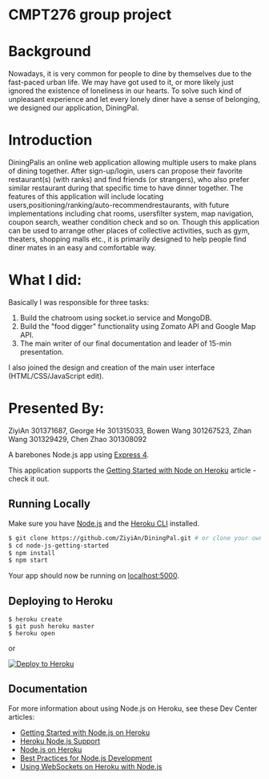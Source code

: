 # CMPT276 group project

# Background

Nowadays, it is very common for people to dine by themselves due to the fast-paced urban life. We may have got used to it, or more likely just ignored the existence of loneliness in our hearts. To solve such kind of unpleasant experience and let every lonely diner have a sense of belonging, we designed our application, DiningPal.

# Introduction

DiningPalis an online web application allowing multiple users to make plans of dining together. After sign-up/login, users can propose their favorite restaurant(s) (with ranks) and find friends (or strangers), who also prefer similar restaurant during that specific time to have dinner together. The features of this application will include locating users,positioning/ranking/auto-recommendrestaurants, with future implementations including chat rooms, usersfilter system, map navigation, coupon search, weather condition check and so on. Though this application can be used to arrange other places of collective activities, such as gym, theaters, shopping malls etc., it is primarily designed to help people find diner mates in an easy and comfortable way.

# What I did:
Basically I was responsible for three tasks:
1. Build the chatroom using socket.io service and MongoDB.
2. Build the "food digger" functionality using Zomato API and Google Map API. 
3. The main writer of our final documentation and leader of 15-min presentation.

I also joined the design and creation of the main user interface (HTML/CSS/JavaScript edit). 


# Presented By:
ZiyiAn 301371687,
George He 301315033,
Bowen Wang 301267523,
Zihan Wang 301329429,
Chen Zhao 301308092

A barebones Node.js app using [Express 4](http://expressjs.com/).

This application supports the [Getting Started with Node on Heroku](https://devcenter.heroku.com/articles/getting-started-with-nodejs) article - check it out.

## Running Locally

Make sure you have [Node.js](http://nodejs.org/) and the [Heroku CLI](https://cli.heroku.com/) installed.

```sh
$ git clone https://github.com/ZiyiAn/DiningPal.git # or clone your own fork
$ cd node-js-getting-started
$ npm install
$ npm start
```

Your app should now be running on [localhost:5000](http://localhost:5000/).

## Deploying to Heroku

```
$ heroku create
$ git push heroku master
$ heroku open
```
or

[![Deploy to Heroku](https://www.herokucdn.com/deploy/button.png)](https://heroku.com/deploy)

## Documentation

For more information about using Node.js on Heroku, see these Dev Center articles:

- [Getting Started with Node.js on Heroku](https://devcenter.heroku.com/articles/getting-started-with-nodejs)
- [Heroku Node.js Support](https://devcenter.heroku.com/articles/nodejs-support)
- [Node.js on Heroku](https://devcenter.heroku.com/categories/nodejs)
- [Best Practices for Node.js Development](https://devcenter.heroku.com/articles/node-best-practices)
- [Using WebSockets on Heroku with Node.js](https://devcenter.heroku.com/articles/node-websockets)
